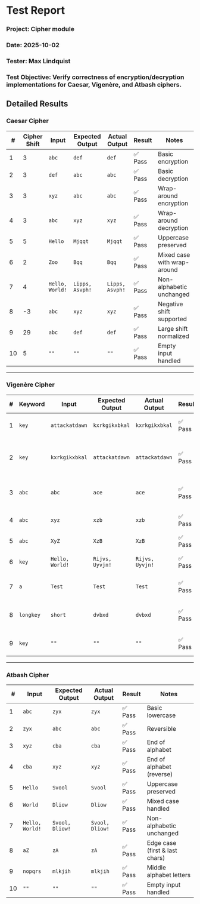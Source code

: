 # Test Report

### Project: Cipher module

### Date: 2025-10-02

### Tester: Max Lindquist

### Test Objective: Verify correctness of encryption/decryption implementations for Caesar, Vigenère, and Atbash ciphers.

## Detailed Results

### Caesar Cipher

| #   | Cipher Shift | Input           | Expected Output | Actual Output   | Result  | Notes                       |
| --- | ------------ | --------------- | --------------- | --------------- | ------- | --------------------------- |
| 1   | 3            | `abc`           | `def`           | `def`           | ✅ Pass | Basic encryption            |
| 2   | 3            | `def`           | `abc`           | `abc`           | ✅ Pass | Basic decryption            |
| 3   | 3            | `xyz`           | `abc`           | `abc`           | ✅ Pass | Wrap-around encryption      |
| 4   | 3            | `abc`           | `xyz`           | `xyz`           | ✅ Pass | Wrap-around decryption      |
| 5   | 5            | `Hello`         | `Mjqqt`         | `Mjqqt`         | ✅ Pass | Uppercase preserved         |
| 6   | 2            | `Zoo`           | `Bqq`           | `Bqq`           | ✅ Pass | Mixed case with wrap-around |
| 7   | 4            | `Hello, World!` | `Lipps, Asvph!` | `Lipps, Asvph!` | ✅ Pass | Non-alphabetic unchanged    |
| 8   | -3           | `abc`           | `xyz`           | `xyz`           | ✅ Pass | Negative shift supported    |
| 9   | 29           | `abc`           | `def`           | `def`           | ✅ Pass | Large shift normalized      |
| 10  | 5            | `""`            | `""`            | `""`            | ✅ Pass | Empty input handled         |

---

### Vigenère Cipher

| #   | Keyword   | Input           | Expected Output | Actual Output   | Result  | Notes                                   |
| --- | --------- | --------------- | --------------- | --------------- | ------- | --------------------------------------- |
| 1   | `key`     | `attackatdawn`  | `kxrkgikxbkal`  | `kxrkgikxbkal`  | ✅ Pass | Basic lowercase encryption              |
| 2   | `key`     | `kxrkgikxbkal`  | `attackatdawn`  | `attackatdawn`  | ✅ Pass | Basic lowercase decryption (matches #1) |
| 3   | `abc`     | `abc`           | `ace`           | `ace`           | ✅ Pass | Keyword shifts = 0,1,2 → `ace`          |
| 4   | `abc`     | `xyz`           | `xzb`           | `xzb`           | ✅ Pass | Wrap-around encryption                  |
| 5   | `abc`     | `XyZ`           | `XzB`           | `XzB`           | ✅ Pass | Uppercase preserved                     |
| 6   | `key`     | `Hello, World!` | `Rijvs, Uyvjn!` | `Rijvs, Uyvjn!` | ✅ Pass | Non-alphabetic unchanged                |
| 7   | `a`       | `Test`          | `Test`          | `Test`          | ✅ Pass | Keyword `a` results in no change        |
| 8   | `longkey` | `short`         | `dvbxd`         | `dvbxd`         | ✅ Pass | Key longer than input, prefix applied   |
| 9   | `key`     | `""`            | `""`            | `""`            | ✅ Pass | Empty input handled                     |

---

### Atbash Cipher

| #   | Input           | Expected Output | Actual Output   | Result  | Notes                          |
| --- | --------------- | --------------- | --------------- | ------- | ------------------------------ |
| 1   | `abc`           | `zyx`           | `zyx`           | ✅ Pass | Basic lowercase                |
| 2   | `zyx`           | `abc`           | `abc`           | ✅ Pass | Reversible                     |
| 3   | `xyz`           | `cba`           | `cba`           | ✅ Pass | End of alphabet                |
| 4   | `cba`           | `xyz`           | `xyz`           | ✅ Pass | End of alphabet (reverse)      |
| 5   | `Hello`         | `Svool`         | `Svool`         | ✅ Pass | Uppercase preserved            |
| 6   | `World`         | `Dliow`         | `Dliow`         | ✅ Pass | Mixed case handled             |
| 7   | `Hello, World!` | `Svool, Dliow!` | `Svool, Dliow!` | ✅ Pass | Non-alphabetic unchanged       |
| 8   | `aZ`            | `zA`            | `zA`            | ✅ Pass | Edge case (first & last chars) |
| 9   | `nopqrs`        | `mlkjih`        | `mlkjih`        | ✅ Pass | Middle alphabet letters        |
| 10  | `""`            | `""`            | `""`            | ✅ Pass | Empty input handled            |
